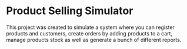 # Product Selling Simulator

This project was created to simulate a system where you can register products and customers, create orders by adding products to a cart, manage products stock as well as generate a bunch of different reports.
